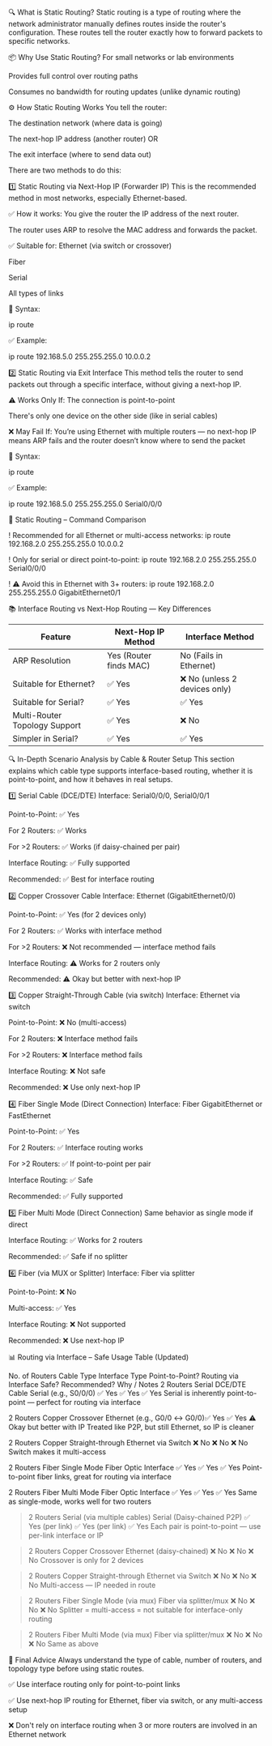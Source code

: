 🔍 What is Static Routing?
Static routing is a type of routing where the network administrator manually defines routes inside the router's configuration. These routes tell the router exactly how to forward packets to specific networks.

📦 Why Use Static Routing?
For small networks or lab environments

Provides full control over routing paths

Consumes no bandwidth for routing updates (unlike dynamic routing)

⚙️ How Static Routing Works
You tell the router:

The destination network (where data is going)

The next-hop IP address (another router)
OR

The exit interface (where to send data out)

There are two methods to do this:

1️⃣ Static Routing via Next-Hop IP (Forwarder IP)
This is the recommended method in most networks, especially Ethernet-based.

✅ How it works:
You give the router the IP address of the next router.

The router uses ARP to resolve the MAC address and forwards the packet.

✅ Suitable for:
Ethernet (via switch or crossover)

Fiber

Serial

All types of links

📘 Syntax:

ip route <destination-network> <subnet-mask> <next-hop-IP>

✅ Example:

ip route 192.168.5.0 255.255.255.0 10.0.0.2

2️⃣ Static Routing via Exit Interface
This method tells the router to send packets out through a specific interface, without giving a next-hop IP.

⚠️ Works Only If:
The connection is point-to-point

There's only one device on the other side (like in serial cables)

❌ May Fail If:
You’re using Ethernet with multiple routers — no next-hop IP means ARP fails and the router doesn’t know where to send the packet

📘 Syntax:

ip route <destination-network> <subnet-mask> <interface-name>

✅ Example:

ip route 192.168.5.0 255.255.255.0 Serial0/0/0


🧪 Static Routing – Command Comparison

! Recommended for all Ethernet or multi-access networks:
ip route 192.168.2.0 255.255.255.0 10.0.0.2

! Only for serial or direct point-to-point:
ip route 192.168.2.0 255.255.255.0 Serial0/0/0

! ⚠️ Avoid this in Ethernet with 3+ routers:
ip route 192.168.2.0 255.255.255.0 GigabitEthernet0/1


📚 Interface Routing vs Next-Hop Routing — Key Differences

| Feature                       | Next-Hop IP Method       | Interface Method             |
| ----------------------------- | ------------------------ | ---------------------------- |
| ARP Resolution                | Yes (Router finds MAC)   | No (Fails in Ethernet)       |
| Suitable for Ethernet?        | ✅ Yes                  | ❌ No (unless 2 devices only) |
| Suitable for Serial?          | ✅ Yes                  | ✅ Yes                        |
| Multi-Router Topology Support | ✅ Yes                  | ❌ No                         |
| Simpler in Serial?            | ✅ Yes                  | ✅ Yes                        |


🔍 In-Depth Scenario Analysis by Cable & Router Setup
This section explains which cable type supports interface-based routing, whether it is point-to-point, and how it behaves in real setups.

1️⃣ Serial Cable (DCE/DTE)
Interface: Serial0/0/0, Serial0/0/1

Point-to-Point: ✅ Yes

For 2 Routers: ✅ Works

For >2 Routers: ✅ Works (if daisy-chained per pair)

Interface Routing: ✅ Fully supported

Recommended: ✅ Best for interface routing

2️⃣ Copper Crossover Cable
Interface: Ethernet (GigabitEthernet0/0)

Point-to-Point: ✅ Yes (for 2 devices only)

For 2 Routers: ✅ Works with interface method

For >2 Routers: ❌ Not recommended — interface method fails

Interface Routing: ⚠️ Works for 2 routers only

Recommended: ⚠️ Okay but better with next-hop IP

3️⃣ Copper Straight-Through Cable (via switch)
Interface: Ethernet via switch

Point-to-Point: ❌ No (multi-access)

For 2 Routers: ❌ Interface method fails

For >2 Routers: ❌ Interface method fails

Interface Routing: ❌ Not safe

Recommended: ❌ Use only next-hop IP

4️⃣ Fiber Single Mode (Direct Connection)
Interface: Fiber GigabitEthernet or FastEthernet

Point-to-Point: ✅ Yes

For 2 Routers: ✅ Interface routing works

For >2 Routers: ✅ If point-to-point per pair

Interface Routing: ✅ Safe

Recommended: ✅ Fully supported

5️⃣ Fiber Multi Mode (Direct Connection)
Same behavior as single mode if direct

Interface Routing: ✅ Works for 2 routers

Recommended: ✅ Safe if no splitter

6️⃣ Fiber (via MUX or Splitter)
Interface: Fiber via splitter

Point-to-Point: ❌ No

Multi-access: ✅ Yes

Interface Routing: ❌ Not supported

Recommended: ❌ Use next-hop IP

📊 Routing via Interface – Safe Usage Table (Updated)


No. of Routers	Cable Type	                Interface Type	            Point-to-Point?	Routing via Interface Safe?	Recommended?	Why / Notes
2 Routers	Serial DCE/DTE Cable	        Serial (e.g., S0/0/0)	    ✅ Yes	        ✅ Yes	                        ✅ Yes	Serial is inherently point-to-point — perfect for routing via interface

2 Routers	Copper Crossover	        Ethernet (e.g., G0/0 ↔ G0/0)✅ Yes	        ✅ Yes	                        ⚠️ Okay but better with IP	Treated like P2P, but still Ethernet, so IP is cleaner

2 Routers	Copper Straight-through	        Ethernet via Switch	    ❌ No	        ❌ No	                        ❌ No	Switch makes it multi-access

2 Routers	Fiber Single Mode	        Fiber Optic Interface	    ✅ Yes	        ✅ Yes	                        ✅ Yes	Point-to-point fiber links, great for routing via interface

2 Routers	Fiber Multi Mode	        Fiber Optic Interface	    ✅ Yes	        ✅ Yes	                        ✅ Yes	Same as single-mode, works well for two routers

>2 Routers	Serial (via multiple cables)	Serial (Daisy-chained P2P)  ✅ Yes              (per link)	                ✅ Yes (per link)	✅ Yes	Each pair is point-to-point — use per-link interface or IP

>2 Routers	Copper Crossover	        Ethernet (daisy-chained)    ❌ No	        ❌ No	                         ❌ No	Crossover is only for 2 devices

>2 Routers	Copper Straight-through	        Ethernet via Switch	    ❌ No	        ❌ No	                         ❌ No	Multi-access — IP needed in route

>2 Routers	Fiber Single Mode (via mux)	Fiber via splitter/mux	    ❌ No	        ❌ No	                         ❌ No	Splitter = multi-access = not suitable for interface-only routing

>2 Routers	Fiber Multi Mode (via mux)	Fiber via splitter/mux	    ❌ No	        ❌ No	                         ❌ No	Same as above

📝 Final Advice
Always understand the type of cable, number of routers, and topology type before using static routes.

✅ Use interface routing only for point-to-point links

✅ Use next-hop IP routing for Ethernet, fiber via switch, or any multi-access setup

❌ Don't rely on interface routing when 3 or more routers are involved in an Ethernet network